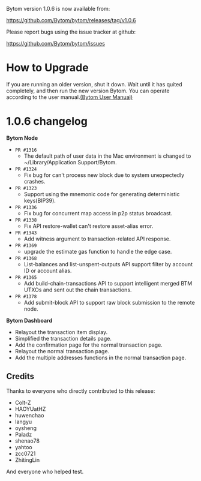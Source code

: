 Bytom version 1.0.6 is now available from:

  https://github.com/Bytom/bytom/releases/tag/v1.0.6


Please report bugs using the issue tracker at github:

  https://github.com/Bytom/bytom/issues

How to Upgrade
===============

If you are running an older version, shut it down. Wait until it has quited completely, and then run the new version Bytom.
You can operate according to the user manual.[(Bytom User Manual)](https://bytom.io/wp-content/themes/freddo/images/wallet/BytomUsermanualV1.0_en.pdf)


1.0.6 changelog
================
__Bytom Node__

+ `PR #1316`
    - The default path of user data in the Mac environment is changed to ~/Library/Application Support/Bytom.
+ `PR #1324`
    - Fix bug for can't process new block due to system unexpectedly crashes.
+ `PR #1323`
    - Support using the mnemonic code for generating deterministic keys(BIP39).
+ `PR #1336`
    - Fix bug for concurrent map access in p2p status broadcast.
+ `PR #1338`
    - Fix API restore-wallet can't restore asset-alias error.
+ `PR #1343`
    - Add witness argument to transaction-related API response.
+ `PR #1369`
    - upgrade the estimate gas function to handle the edge case.
+ `PR #1368`
    - List-balances and list-unspent-outputs API support filter by account ID or account alias.
+ `PR #1365`
    - Add build-chain-transactions API to support intelligent merged BTM UTXOs and sent out the chain transactions.
+ `PR #1378`
    - Add submit-block API to support raw block submission to the remote node.


__Bytom Dashboard__

- Relayout the transaction item display.
- Simplified the transaction details page.
- Add the confirmation page for the normal transaction page.
- Relayout the normal transaction page.
- Add the multiple addresses functions in the normal transaction page.

Credits
--------

Thanks to everyone who directly contributed to this release:

- Colt-Z
- HAOYUatHZ
- huwenchao
- langyu
- oysheng
- Paladz
- shenao78
- yahtoo
- zcc0721
- ZhitingLin

And everyone who helped test.
